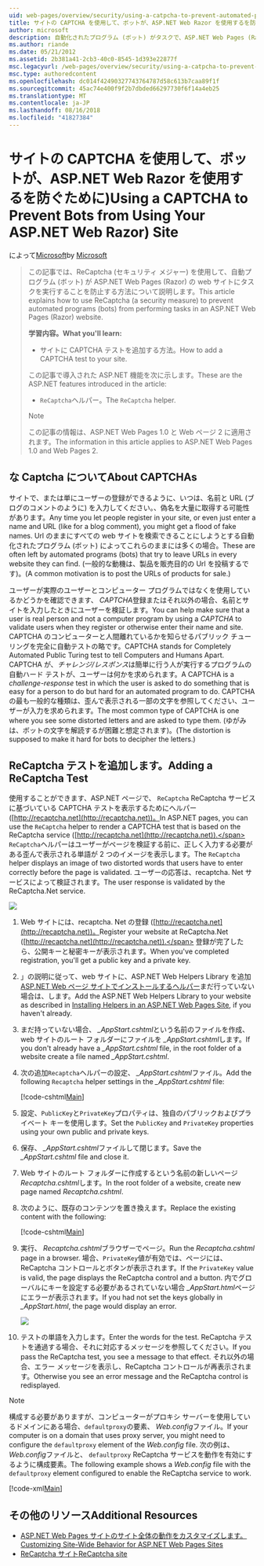 ```yaml
---
uid: web-pages/overview/security/using-a-catpcha-to-prevent-automated-programs-bots-from-using-your-aspnet-web-site
title: サイトの CAPTCHA を使用して、ボットが、ASP.NET Web Razor を使用するを防ぐために) |Microsoft Docs
author: microsoft
description: 自動化されたプログラム (ボット) がタスクで、ASP.NET Web Pages (Razor) を実行することを防ぐために、ReCaptcha (セキュリティ メジャー) を使用する方法について説明します.
ms.author: riande
ms.date: 05/21/2012
ms.assetid: 2b381a41-2cb3-40c0-8545-1d393e22877f
msc.legacyurl: /web-pages/overview/security/using-a-catpcha-to-prevent-automated-programs-bots-from-using-your-aspnet-web-site
msc.type: authoredcontent
ms.openlocfilehash: dc014f42490327743764787d58c613b7caa89f1f
ms.sourcegitcommit: 45ac74e400f9f2b7dbded66297730f6f14a4eb25
ms.translationtype: MT
ms.contentlocale: ja-JP
ms.lasthandoff: 08/16/2018
ms.locfileid: "41827384"
---
```

<a name="using-a-captcha-to-prevent-bots-from-using-your-aspnet-web-razor-site"></a><span data-ttu-id="28021-103">サイトの CAPTCHA を使用して、ボットが、ASP.NET Web Razor を使用するを防ぐために)</span><span class="sxs-lookup"><span data-stu-id="28021-103">Using a CAPTCHA to Prevent Bots from Using Your ASP.NET Web Razor) Site</span></span>
====================
<span data-ttu-id="28021-104">によって[Microsoft](https://github.com/microsoft)</span><span class="sxs-lookup"><span data-stu-id="28021-104">by [Microsoft](https://github.com/microsoft)</span></span>

> <span data-ttu-id="28021-105">この記事では、ReCaptcha (セキュリティ メジャー) を使用して、自動プログラム (ボット) が ASP.NET Web Pages (Razor) の web サイトにタスクを実行することを防止する方法について説明します。</span><span class="sxs-lookup"><span data-stu-id="28021-105">This article explains how to use ReCaptcha (a security measure) to prevent automated programs (bots) from performing tasks in an ASP.NET Web Pages (Razor) website.</span></span>
> 
> <span data-ttu-id="28021-106">**学習内容。**</span><span class="sxs-lookup"><span data-stu-id="28021-106">**What you'll learn:**</span></span> 
> 
> - <span data-ttu-id="28021-107">サイトに CAPTCHA テストを追加する方法。</span><span class="sxs-lookup"><span data-stu-id="28021-107">How to add a CAPTCHA test to your site.</span></span>
> 
> <span data-ttu-id="28021-108">この記事で導入された ASP.NET 機能を次に示します。</span><span class="sxs-lookup"><span data-stu-id="28021-108">These are the ASP.NET features introduced in the article:</span></span>
> 
> - <span data-ttu-id="28021-109">`ReCaptcha`ヘルパー。</span><span class="sxs-lookup"><span data-stu-id="28021-109">The `ReCaptcha` helper.</span></span>
> 
> > [!NOTE]
> > <span data-ttu-id="28021-110">この記事の情報は、ASP.NET Web Pages 1.0 と Web ページ 2 に適用されます。</span><span class="sxs-lookup"><span data-stu-id="28021-110">The information in this article applies to ASP.NET Web Pages 1.0 and Web Pages 2.</span></span>


## <a name="about-captchas"></a><span data-ttu-id="28021-111">な Captcha について</span><span class="sxs-lookup"><span data-stu-id="28021-111">About CAPTCHAs</span></span>

<span data-ttu-id="28021-112">サイトで、または単にユーザーの登録ができるように、いつは、名前と URL (ブログのコメントのように) を入力してください。、偽名を大量に取得する可能性があります。</span><span class="sxs-lookup"><span data-stu-id="28021-112">Any time you let people register in your site, or even just enter a name and URL (like for a blog comment), you might get a flood of fake names.</span></span> <span data-ttu-id="28021-113">Url のままにすべての web サイトを検索できることにしようとする自動化されたプログラム (ボット) によってこれらのままには多くの場合。</span><span class="sxs-lookup"><span data-stu-id="28021-113">These are often left by automated programs (bots) that try to leave URLs in every website they can find.</span></span> <span data-ttu-id="28021-114">(一般的な動機は、製品を販売目的の Url を投稿するです)。</span><span class="sxs-lookup"><span data-stu-id="28021-114">(A common motivation is to post the URLs of products for sale.)</span></span>

<span data-ttu-id="28021-115">ユーザーが実際のユーザーとコンピューター プログラムではなくを使用しているかどうかを確認できます、 *CAPTCHA*登録またはそれ以外の場合、名前とサイトを入力したときにユーザーを検証します。</span><span class="sxs-lookup"><span data-stu-id="28021-115">You can help make sure that a user is real person and not a computer program by using a *CAPTCHA* to validate users when they register or otherwise enter their name and site.</span></span> <span data-ttu-id="28021-116">CAPTCHA のコンピューターと人間離れているかを知らせるパブリック チューリングを完全に自動テストの略です。</span><span class="sxs-lookup"><span data-stu-id="28021-116">CAPTCHA stands for Completely Automated Public Turing test to tell Computers and Humans Apart.</span></span> <span data-ttu-id="28021-117">CAPTCHA が、*チャレンジ/レスポンス*は簡単に行う人が実行するプログラムの自動ハード テストが、ユーザーは何かを求められます。</span><span class="sxs-lookup"><span data-stu-id="28021-117">A CAPTCHA is a *challenge-response* test in which the user is asked to do something that is easy for a person to do but hard for an automated program to do.</span></span> <span data-ttu-id="28021-118">CAPTCHA の最も一般的な種類は、歪んで表示される一部の文字を参照してください、ユーザーが入力を求められます。</span><span class="sxs-lookup"><span data-stu-id="28021-118">The most common type of CAPTCHA is one where you see some distorted letters and are asked to type them.</span></span> <span data-ttu-id="28021-119">(ゆがみは、ボットの文字を解読するが困難と想定されます)。</span><span class="sxs-lookup"><span data-stu-id="28021-119">(The distortion is supposed to make it hard for bots to decipher the letters.)</span></span>

## <a name="adding-a-recaptcha-test"></a><span data-ttu-id="28021-120">ReCaptcha テストを追加します。</span><span class="sxs-lookup"><span data-stu-id="28021-120">Adding a ReCaptcha Test</span></span>

<span data-ttu-id="28021-121">使用することができます、ASP.NET ページで、 `ReCaptcha` ReCaptcha サービスに基づいている CAPTCHA テストを表示するためにヘルパー ([http://recaptcha.net](http://recaptcha.net))。</span><span class="sxs-lookup"><span data-stu-id="28021-121">In ASP.NET pages, you can use the `ReCaptcha` helper to render a CAPTCHA test that is based on the ReCaptcha service ([http://recaptcha.net](http://recaptcha.net)).</span></span> <span data-ttu-id="28021-122">`ReCaptcha`ヘルパーはユーザーがページを検証する前に、正しく入力する必要がある歪んで表示される単語が 2 つのイメージを表示します。</span><span class="sxs-lookup"><span data-stu-id="28021-122">The `ReCaptcha` helper displays an image of two distorted words that users have to enter correctly before the page is validated.</span></span> <span data-ttu-id="28021-123">ユーザーの応答は、recaptcha. Net サービスによって検証されます。</span><span class="sxs-lookup"><span data-stu-id="28021-123">The user response is validated by the ReCaptcha.Net service.</span></span>

![](using-a-catpcha-to-prevent-automated-programs-bots-from-using-your-aspnet-web-site/_static/image1.jpg)

1. <span data-ttu-id="28021-124">Web サイトには、recaptcha. Net の登録 ([http://recaptcha.net](http://recaptcha.net))。</span><span class="sxs-lookup"><span data-stu-id="28021-124">Register your website at ReCaptcha.Net ([http://recaptcha.net](http://recaptcha.net)).</span></span> <span data-ttu-id="28021-125">登録が完了したら、公開キーと秘密キーが表示されます。</span><span class="sxs-lookup"><span data-stu-id="28021-125">When you've completed registration, you'll get a public key and a private key.</span></span>
2. <span data-ttu-id="28021-126">」の説明に従って、web サイトに、ASP.NET Web Helpers Library を追加[ASP.NET Web ページ サイトでインストールするヘルパー](https://go.microsoft.com/fwlink/?LinkId=252372)まだ行っていない場合は、します。</span><span class="sxs-lookup"><span data-stu-id="28021-126">Add the ASP.NET Web Helpers Library to your website as described in [Installing Helpers in an ASP.NET Web Pages Site](https://go.microsoft.com/fwlink/?LinkId=252372), if you haven't already.</span></span>
3. <span data-ttu-id="28021-127">まだ持っていない場合、  *\_AppStart.cshtml*という名前のファイルを作成、web サイトのルート フォルダーにファイルを *\_AppStart.cshtml*します。</span><span class="sxs-lookup"><span data-stu-id="28021-127">If you don't already have a *\_AppStart.cshtml* file, in the root folder of a website create a file named *\_AppStart.cshtml*.</span></span>
4. <span data-ttu-id="28021-128">次の追加`Recaptcha`ヘルパーの設定、  *\_AppStart.cshtml*ファイル。</span><span class="sxs-lookup"><span data-stu-id="28021-128">Add the following `Recaptcha` helper settings in the *\_AppStart.cshtml* file:</span></span> 

    [!code-cshtml[Main](using-a-catpcha-to-prevent-automated-programs-bots-from-using-your-aspnet-web-site/samples/sample1.cshtml?highlight=6-7)]
5. <span data-ttu-id="28021-129">設定、`PublicKey`と`PrivateKey`プロパティは、独自のパブリックおよびプライベート キーを使用します。</span><span class="sxs-lookup"><span data-stu-id="28021-129">Set the `PublicKey` and `PrivateKey` properties using your own public and private keys.</span></span>
6. <span data-ttu-id="28021-130">保存、  *\_AppStart.cshtml*ファイルして閉じます。</span><span class="sxs-lookup"><span data-stu-id="28021-130">Save the *\_AppStart.cshtml* file and close it.</span></span>
7. <span data-ttu-id="28021-131">Web サイトのルート フォルダーに作成するという名前の新しいページ*Recaptcha.cshtml*します。</span><span class="sxs-lookup"><span data-stu-id="28021-131">In the root folder of a website, create new page named *Recaptcha.cshtml*.</span></span>
8. <span data-ttu-id="28021-132">次のように、既存のコンテンツを置き換えます。</span><span class="sxs-lookup"><span data-stu-id="28021-132">Replace the existing content with the following:</span></span> 

    [!code-cshtml[Main](using-a-catpcha-to-prevent-automated-programs-bots-from-using-your-aspnet-web-site/samples/sample2.cshtml)]
9. <span data-ttu-id="28021-133">実行、 *Recaptcha.cshtml*ブラウザーでページ。</span><span class="sxs-lookup"><span data-stu-id="28021-133">Run the *Recaptcha.cshtml* page in a browser.</span></span> <span data-ttu-id="28021-134">場合、`PrivateKey`値が有効では、ページには、ReCaptcha コントロールとボタンが表示されます。</span><span class="sxs-lookup"><span data-stu-id="28021-134">If the `PrivateKey` value is valid, the page displays the ReCaptcha control and a button.</span></span> <span data-ttu-id="28021-135">内でグローバルにキーを設定する必要があるされていない場合 *\_AppStart.html*ページにエラーが表示されます。</span><span class="sxs-lookup"><span data-stu-id="28021-135">If you had not set the keys globally in *\_AppStart.html*, the page would display an error.</span></span> 

    ![](using-a-catpcha-to-prevent-automated-programs-bots-from-using-your-aspnet-web-site/_static/image1.png)
10. <span data-ttu-id="28021-136">テストの単語を入力します。</span><span class="sxs-lookup"><span data-stu-id="28021-136">Enter the words for the test.</span></span> <span data-ttu-id="28021-137">ReCaptcha テストを通過する場合、それに対応するメッセージを参照してください。</span><span class="sxs-lookup"><span data-stu-id="28021-137">If you pass the ReCaptcha test, you see a message to that effect.</span></span> <span data-ttu-id="28021-138">それ以外の場合、エラー メッセージを表示し、ReCaptcha コントロールが再表示されます。</span><span class="sxs-lookup"><span data-stu-id="28021-138">Otherwise you see an error message and the ReCaptcha control is redisplayed.</span></span>

> [!NOTE]
> <span data-ttu-id="28021-139">構成する必要がありますが、コンピューターがプロキシ サーバーを使用しているドメインにある場合、`defaultproxy`の要素、 *Web.config*ファイル。</span><span class="sxs-lookup"><span data-stu-id="28021-139">If your computer is on a domain that uses proxy server, you might need to configure the `defaultproxy` element of the *Web.config* file.</span></span> <span data-ttu-id="28021-140">次の例は、 *Web.config*ファイルと、 `defaultproxy` ReCaptcha サービスを動作を有効にするように構成要素。</span><span class="sxs-lookup"><span data-stu-id="28021-140">The following example shows a *Web.config* file with the `defaultproxy` element configured to enable the ReCaptcha service to work.</span></span>
> 
> [!code-xml[Main](using-a-catpcha-to-prevent-automated-programs-bots-from-using-your-aspnet-web-site/samples/sample3.xml)]


<a id="Additional_Resources"></a>
## <a name="additional-resources"></a><span data-ttu-id="28021-141">その他のリソース</span><span class="sxs-lookup"><span data-stu-id="28021-141">Additional Resources</span></span>


- [<span data-ttu-id="28021-142">ASP.NET Web Pages サイトのサイト全体の動作をカスタマイズします。</span><span class="sxs-lookup"><span data-stu-id="28021-142">Customizing Site-Wide Behavior for ASP.NET Web Pages Sites</span></span>](https://go.microsoft.com/fwlink/?LinkId=202906)
- [<span data-ttu-id="28021-143">ReCaptcha サイト</span><span class="sxs-lookup"><span data-stu-id="28021-143">ReCaptcha site</span></span>](https://www.google.com/recaptcha)
